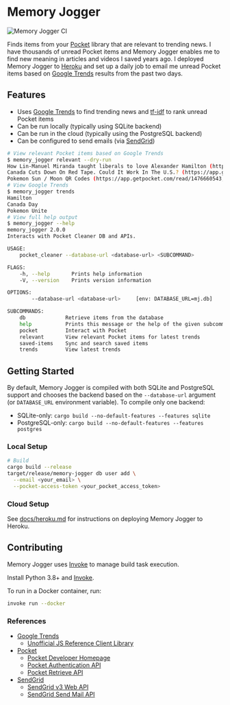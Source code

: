 # Memory Jogger

![Memory Jogger CI](https://github.com/rgardner/memory-jogger/workflows/Pocket%20Cleaner%20CI/badge.svg)

Finds items from your [Pocket](https://getpocket.com/) library that are
relevant to trending news. I have thousands of unread Pocket items and Memory
Jogger enables me to find new meaning in articles and videos I saved years
ago. I deployed Memory Jogger to [Heroku](https://www.heroku.com/) and set up
a daily job to email me unread Pocket items based on [Google
Trends][google-trends] results from the past two days.

## Features

- Uses [Google Trends][google-trends] to find trending news
  and [tf-idf](https://en.wikipedia.org/wiki/Tf%E2%80%93idf) to rank unread
  Pocket items
- Can be run locally (typically using SQLite backend)
- Can be run in the cloud (typically using the PostgreSQL backend)
- Can be configured to send emails (via [SendGrid](https://sendgrid.com/))

```sh
# View relevant Pocket items based on Google Trends
$ memory_jogger relevant --dry-run
How Lin-Manuel Miranda taught liberals to love Alexander Hamilton (https://app.getpocket.com/read/1116619900), Why: Hamilton (https://trends.google.com/trends/explore?q=Hamilton&date=now%207-d&geo=US)
Canada Cuts Down On Red Tape. Could It Work In The U.S.? (https://app.getpocket.com/read/934754123), Why: Canada Day (https://trends.google.com/trends/explore?q=Canada%20Day&date=now%207-d&geo=US)
Pokemon Sun / Moon QR Codes (https://app.getpocket.com/read/1476660543, Why: Pokemon Unite (https://trends.google.com/trends/explore?q=Pokemon%20Unite&date=now%207-d&geo=US)
# View Google Trends
$ memory_jogger trends
Hamilton
Canada Day
Pokemon Unite
# View full help output
$ memory_jogger --help
memory_jogger 2.0.0
Interacts with Pocket Cleaner DB and APIs.

USAGE:
    pocket_cleaner --database-url <database-url> <SUBCOMMAND>

FLAGS:
    -h, --help       Prints help information
    -V, --version    Prints version information

OPTIONS:
        --database-url <database-url>     [env: DATABASE_URL=mj.db]

SUBCOMMANDS:
    db             Retrieve items from the database
    help           Prints this message or the help of the given subcommand(s)
    pocket         Interact with Pocket
    relevant       View relevant Pocket items for latest trends
    saved-items    Sync and search saved items
    trends         View latest trends
```

## Getting Started

By default, Memory Jogger is compiled with both SQLite and PostgreSQL support
and chooses the backend based on the `--database-url` argument (or
`DATABASE_URL` environment variable). To compile only one backend:

- SQLite-only: `cargo build --no-default-features --features sqlite`
- PostgreSQL-only: `cargo build --no-default-features --features postgres`

### Local Setup

```sh
# Build
cargo build --release
target/release/memory-jogger db user add \
  --email <your_email> \
  --pocket-access-token <your_pocket_access_token>
```

### Cloud Setup

See [docs/heroku.md](docs/heroku.md) for instructions on deploying Memory
Jogger to Heroku.

## Contributing

Memory Jogger uses [Invoke][pyinvoke] to manage build task execution.

Install Python 3.8+ and [Invoke][pyinvoke].

To run in a Docker container, run:

```sh
invoke run --docker
```

[pyinvoke]: https://www.pyinvoke.org/

### References

- [Google Trends][google-trends]
  - [Unofficial JS Reference Client Library](https://github.com/pat310/google-trends-api)
- [Pocket](https://getpocket.com/)
  - [Pocket Developer Homepage](https://getpocket.com/developer/)
  - [Pocket Authentication API](https://getpocket.com/developer/docs/authentication)
  - [Pocket Retrieve API](https://getpocket.com/developer/docs/v3/retrieve)
- [SendGrid](https://sendgrid.com/)
  - [SendGrid v3 Web API](https://sendgrid.com/docs/API_Reference/api_v3.html)
  - [SendGrid Send Mail API](https://sendgrid.com/docs/API_Reference/Web_API_v3/Mail/index.html)

[google-trends]: https://trends.google.com/trends/
